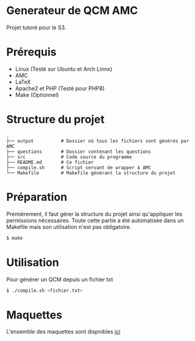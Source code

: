 # Generateur de QCM AMC

Projet tutoré pour le S3.

# Prérequis
- Linux (Testé sur Ubuntu et Arch Linnx)
- AMC 
- LaTeX
- Apache2 et PHP (Testé pour PHP8)
- Make (Optionnel) 
  
# Structure du projet
```
.
├── output          # Dossier où tous les fichiers sont générés par AMC
├── questions       # Dossier contenant les questions
├── src             # Code source du programme
├── README.md       # Ce fichier
├── compile.sh      # Script servant de wrapper à AMC
└── Makefile        # Makefile générant la structure du projet 
```

# Préparation
Premièrement, il faut gérer la structure du projet ainsi qu'appliquer les permissions nécessaires.
Toute cette partie a été automatisée dans un Makefile mais son utilisation n'est pas obligatoire.
```sh
$ make
```

# Utilisation
Pour générer un QCM depuis un fichier txt
```sh
$ ./compile.sh <fichier.txt>
```

# Maquettes
L'ensemble des maquettes sont dispnibles [ici](maquettes/README.md)
